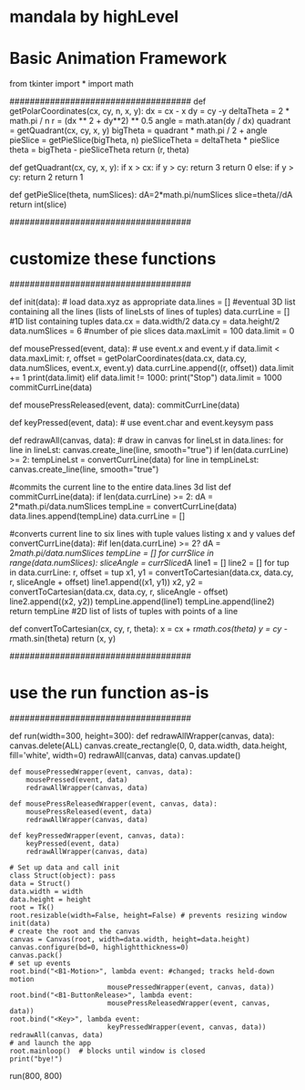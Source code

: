 # mandala by highLevel

# Basic Animation Framework

from tkinter import *
import math


####################################
def getPolarCoordinates(cx, cy, n, x, y):
    dx = cx - x
    dy = cy -y
    deltaTheta = 2 * math.pi / n
    r = (dx ** 2 + dy**2) ** 0.5
    angle = math.atan(dy / dx)
    quadrant = getQuadrant(cx, cy, x, y)
    bigTheta = quadrant * math.pi / 2 + angle
    pieSlice = getPieSlice(bigTheta, n)
    pieSliceTheta = deltaTheta * pieSlice
    theta = bigTheta - pieSliceTheta
    return (r, theta)
    

def getQuadrant(cx, cy, x, y):
    if x > cx:
        if y > cy:
            return 3
        return 0
    else:
        if y > cy:
            return 2
        return 1
        
def getPieSlice(theta, numSlices):
    dA=2*math.pi/numSlices
    slice=theta//dA
    return int(slice)

####################################
# customize these functions
####################################

def init(data):
    # load data.xyz as appropriate
    data.lines = [] #eventual 3D list containing all the lines (lists of lineLsts of lines of tuples)
    data.currLine = [] #1D list containing tuples
    data.cx = data.width/2
    data.cy = data.height/2
    data.numSlices = 6 #number of pie slices
    data.maxLimit = 100
    data.limit = 0

def mousePressed(event, data):
    # use event.x and event.y
    if data.limit < data.maxLimit:
        r, offset = getPolarCoordinates(data.cx, data.cy, data.numSlices, event.x, event.y)
        data.currLine.append((r, offset))
        data.limit += 1
        print(data.limit)
    elif data.limit != 1000:
        print("Stop")
        data.limit = 1000
        commitCurrLine(data)

def mousePressReleased(event, data):
    commitCurrLine(data)

def keyPressed(event, data):
    # use event.char and event.keysym
    pass

def redrawAll(canvas, data):
    # draw in canvas
    for lineLst in data.lines:
        for line in lineLst:
            canvas.create_line(line, smooth="true")
    if len(data.currLine) >= 2:
        tempLineLst = convertCurrLine(data)
        for line in tempLineLst:
            canvas.create_line(line, smooth="true")

#commits the current line to the entire data.lines 3d list
def commitCurrLine(data):
    if len(data.currLine) >= 2:
        dA = 2*math.pi/data.numSlices
        tempLine = convertCurrLine(data)
        data.lines.append(tempLine)
        data.currLine = []

#converts current line to six lines with tuple values listing x and y values
def convertCurrLine(data):
    #if len(data.currLine) >= 2?
    dA = 2*math.pi/data.numSlices
    tempLine = []
    for currSlice in range(data.numSlices):
        sliceAngle = currSlice*dA
        line1 = []
        line2 = []
        for tup in data.currLine:
            r, offset = tup
            x1, y1 = convertToCartesian(data.cx, data.cy, r, sliceAngle + offset)
            line1.append((x1, y1))
            x2, y2 = convertToCartesian(data.cx, data.cy, r, sliceAngle - offset)
            line2.append((x2, y2))
        tempLine.append(line1)
        tempLine.append(line2)
    return tempLine #2D list of lists of tuples with points of a line

def convertToCartesian(cx, cy, r, theta):
    x = cx + r*math.cos(theta)
    y = cy - r*math.sin(theta)
    return (x, y)

####################################
# use the run function as-is
####################################

def run(width=300, height=300):
    def redrawAllWrapper(canvas, data):
        canvas.delete(ALL)
        canvas.create_rectangle(0, 0, data.width, data.height,
                                fill='white', width=0)
        redrawAll(canvas, data)
        canvas.update()    

    def mousePressedWrapper(event, canvas, data):
        mousePressed(event, data)
        redrawAllWrapper(canvas, data)
    
    def mousePressReleasedWrapper(event, canvas, data):
        mousePressReleased(event, data)
        redrawAllWrapper(canvas, data)

    def keyPressedWrapper(event, canvas, data):
        keyPressed(event, data)
        redrawAllWrapper(canvas, data)

    # Set up data and call init
    class Struct(object): pass
    data = Struct()
    data.width = width
    data.height = height
    root = Tk()
    root.resizable(width=False, height=False) # prevents resizing window
    init(data)
    # create the root and the canvas
    canvas = Canvas(root, width=data.width, height=data.height)
    canvas.configure(bd=0, highlightthickness=0)
    canvas.pack()
    # set up events
    root.bind("<B1-Motion>", lambda event: #changed; tracks held-down motion
                            mousePressedWrapper(event, canvas, data))
    root.bind("<B1-ButtonRelease>", lambda event: 
                            mousePressReleasedWrapper(event, canvas, data))
    root.bind("<Key>", lambda event:
                            keyPressedWrapper(event, canvas, data))
    redrawAll(canvas, data)
    # and launch the app
    root.mainloop()  # blocks until window is closed
    print("bye!")

run(800, 800)
